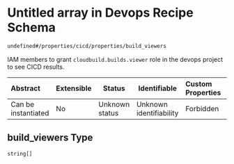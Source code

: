 # Untitled array in Devops Recipe Schema

```txt
undefined#/properties/cicd/properties/build_viewers
```

IAM members to grant `cloudbuild.builds.viewer` role in the devops project to see CICD results.


| Abstract            | Extensible | Status         | Identifiable            | Custom Properties | Additional Properties | Access Restrictions | Defined In                                                        |
| :------------------ | ---------- | -------------- | ----------------------- | :---------------- | --------------------- | ------------------- | ----------------------------------------------------------------- |
| Can be instantiated | No         | Unknown status | Unknown identifiability | Forbidden         | Allowed               | none                | [devops.schema.json\*](devops.schema.json "open original schema") |

## build_viewers Type

`string[]`
